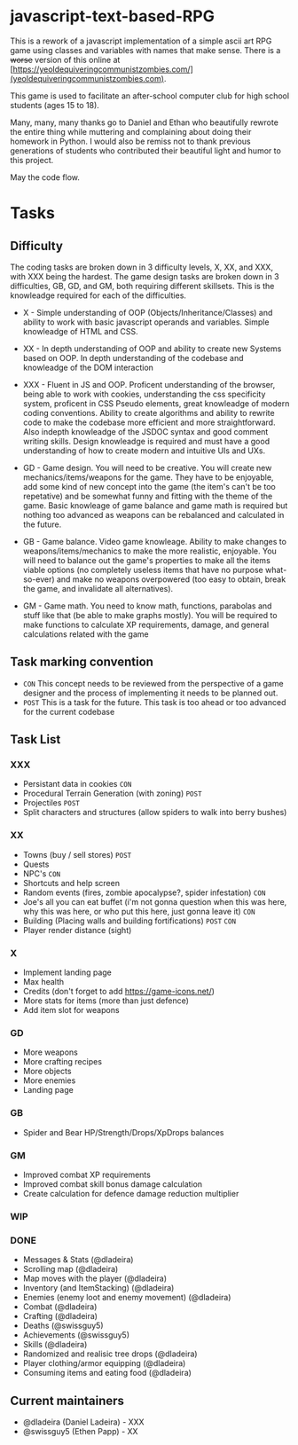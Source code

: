 # javascript-text-based-RPG
This is a rework of a javascript implementation of a simple ascii art RPG game using classes and variables with names that make sense. There is a <strike>worse</strike> version of this online at [https://yeoldequiveringcommunistzombies.com/](yeoldequiveringcommunistzombies.com).

This game is used to facilitate an after-school computer club for high school students (ages 15 to 18). 

Many, many, many thanks go to Daniel and Ethan who beautifully rewrote the entire thing while muttering and complaining about doing their homework in Python. 
I would also be remiss not to thank previous generations of students who contributed their beautiful light and humor to this project. 

May the code flow. 

# Tasks

## Difficulty
The coding tasks are broken down in 3 difficulty levels, X, XX, and XXX, with XXX being the hardest. The game design tasks are broken down in 3 difficulties, GB, GD, and GM, both requiring different skillsets. This is the knowleadge required for each of the difficulties.

- X - Simple understanding of OOP (Objects/Inheritance/Classes) and ability to work with basic javascript operands and variables. Simple knowleadge of HTML and CSS.

- XX - In depth understanding of OOP and ability to create new Systems based on OOP. In depth understanding of the codebase and knowleadge of the DOM interaction

- XXX - Fluent in JS and OOP. Proficent understanding of the browser, being able to work with cookies, understanding the css specificity system, proficent in CSS Pseudo elements, great knowleadge of modern coding conventions. Ability to create algorithms and ability to rewrite code to make the codebase more efficient and more straightforward. Also indepth knowleadge of the JSDOC syntax and good comment writing skills. Design knowleadge is required and must have a good understanding of how to create modern and intuitive UIs and UXs.

- GD - Game design. You will need to be creative. You will create new mechanics/items/weapons for the game. They have to be enjoyable, add some kind of new concept into the game (the item's can't be too repetative) and be somewhat funny and fitting with the theme of the game. Basic knowleage of game balance and game math is required but nothing too advanced as weapons can be rebalanced and calculated in the future. 

- GB - Game balance. Video game knowleage. Ability to make changes to weapons/items/mechanics to make the more realistic, enjoyable. You will need to balance out the game's properties to make all the items viable options (no completely useless items that have no purpose what-so-ever) and make no weapons overpowered (too easy to obtain, break the game, and invalidate all alternatives).

- GM - Game math. You need to know math, functions, parabolas and stuff like that (be able to make graphs mostly). You will be required to make functions to calculate XP requirements, damage, and general calculations related with the game

## Task marking convention

- `CON` This concept needs to be reviewed from the perspective of a game designer and the process of implementing it needs to be planned out.
- `POST` This is a task for the future. This task is too ahead or too advanced for the current codebase

## Task List

### XXX
* Persistant data in cookies `CON`
* Procedural Terrain Generation (with zoning) `POST`
* Projectiles `POST`
* Split characters and structures (allow spiders to walk into berry bushes)

### XX
* Towns (buy / sell stores) `POST`
* Quests
* NPC's `CON`
* Shortcuts and help screen
* Random events (fires, zombie apocalypse?, spider infestation) `CON`
* Joe's all you can eat buffet (i'm not gonna question when this was here, why this was here, or who put this here, just gonna leave it) `CON`
* Building (Placing walls and building fortifications) `POST` `CON`
* Player render distance (sight)

### X
* Implement landing page
* Max health
* Credits (don't forget to add https://game-icons.net/)
* More stats for items (more than just defence)
* Add item slot for weapons

### GD
* More weapons
* More crafting recipes
* More objects
* More enemies
* Landing page

### GB
* Spider and Bear HP/Strength/Drops/XpDrops balances

### GM
* Improved combat XP requirements
* Improved combat skill bonus damage calculation
* Create calculation for defence damage reduction multiplier

### WIP

### DONE

* Messages & Stats (@dladeira)
* Scrolling map (@dladeira)
* Map moves with the player (@dladeira)
* Inventory (and ItemStacking) (@dladeira)
* Enemies (enemy loot and enemy movement) (@dladeira)
* Combat (@dladeira)
* Crafting (@dladeira)
* Deaths (@swissguy5)
* Achievements (@swissguy5)
* Skills (@dladeira)
* Randomized and realisic tree drops (@dladeira)
* Player clothing/armor equipping (@dladeira)
* Consuming items and eating food (@dladeira)

## Current maintainers

- @dladeira (Daniel Ladeira) - XXX
- @swissguy5 (Ethen Papp) - XX
